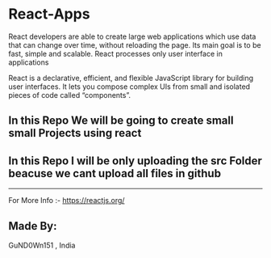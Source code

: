 # React-Apps
React developers are able to create large web applications which use data that can change over time, without reloading the page. Its main goal is to be fast, simple and scalable. React processes only user interface in applications

React is a declarative, efficient, and flexible JavaScript library for building user interfaces. It lets you compose complex UIs from small and isolated pieces of code called “components”.
## In this Repo We will be going to create small small Projects using react
## In this Repo I will be only uploading the src Folder beacuse we cant upload all files in github
_____________________________________________________________________________
For More Info :- https://reactjs.org/
## Made By:
GuND0Wn151 , India
